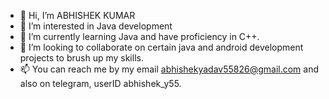 - 👋 Hi, I’m ABHISHEK KUMAR
- 👀 I’m interested in Java development
- 🌱 I’m currently learning Java and have proficiency in C++.
- 💞️ I’m looking to collaborate on certain java and android development projects to brush up my skills.
- 📫 You can reach me by my email abhishekyadav55826@gmail.com and also on telegram, userID abhishek_y55.

<!---
abhishekydv55/abhishekydv55 is a ✨ special ✨ repository because its `README.md` (this file) appears on your GitHub profile.
You can click the Preview link to take a look at your changes.
--->
